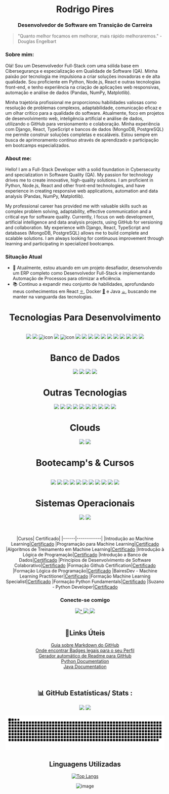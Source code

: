 

<h1 align="center">Rodrigo Pires</h1>
<h3 align="center">Desenvolvedor de Software em Transição de Carreira</h3>

>"Quanto melhor focamos em melhorar, mais rápido melhoraremos." - Douglas Engelbart

### Sobre mim:

<p>
Olá! Sou um Desenvolvedor Full-Stack com uma sólida base em Cibersegurança e especialização em Qualidade de Software (QA). Minha paixão por tecnologia me impulsiona a criar soluções inovadoras e de alta qualidade. Sou proficiente em Python, Node.js, React e outras tecnologias front-end, e tenho experiência na criação de aplicações web responsivas, automação e análise de dados (Pandas, NumPy, Matplotlib).

Minha trajetória profissional me proporcionou habilidades valiosas como resolução de problemas complexos, adaptabilidade, comunicação eficaz e um olhar crítico para a qualidade do software. Atualmente, foco em projetos de desenvolvimento web, inteligência artificial e análise de dados, utilizando o GitHub para versionamento e colaboração. Minha experiência com Django, React, TypeScript e bancos de dados (MongoDB, PostgreSQL) me permite construir soluções completas e escaláveis. Estou sempre em busca de aprimoramento contínuo através de aprendizado e participação em bootcamps especializados.
</p>

### About me:

<p>
Hello! I am a Full-Stack Developer with a solid foundation in Cybersecurity and specialization in Software Quality (QA). My passion for technology drives me to create innovative, high-quality solutions. I am proficient in Python, Node.js, React and other front-end technologies, and have experience in creating responsive web applications, automation and data analysis (Pandas, NumPy, Matplotlib).

My professional career has provided me with valuable skills such as complex problem solving, adaptability, effective communication and a critical eye for software quality. Currently, I focus on web development, artificial intelligence and data analysis projects, using GitHub for versioning and collaboration. My experience with Django, React, TypeScript and databases (MongoDB, PostgreSQL) allows me to build complete and scalable solutions. I am always looking for continuous improvement through learning and participating in specialized bootcamps.
</p>


### Situação Atual

* 🚀 Atualmente, estou atuando em um projeto desafiador, desenvolvendo um ERP completo como Desenvolvedor Full-Stack e implementando Automação de Processos para otimizar a eficiência.
* 📚 Continuo a expandir meu conjunto de habilidades, aprofundando meus conhecimentos em React [⚛️](https://reactjs.org/), Docker [🐳](https://www.docker.com/) e Java [☕︎](https://docs.oracle.com/en/java/), buscando me manter na vanguarda das tecnologias.


<div class="galeria_tech" align="center">
  <h1>Tecnologias Para Desenvolvimento</h1><br>
  <img src="https://skillicons.dev/icons?i=python" height="50px">
  <img src="https://skillicons.dev/icons?i=flask" height="50px">
  <img src="https://skillicons.dev/icons?i=django" alt="icon" height="50px"/>
  <img src="https://www.vectorlogo.zone/logos/jupyter/jupyter-icon.svg" height="50px">
  <img src="https://skillicons.dev/icons?i=anaconda" alt="icon" height="50px"/>
  <img src="https://skillicons.dev/icons?i=html" height="50px">
  <img src="https://skillicons.dev/icons?i=css" height="50px">
  <img src="https://skillicons.dev/icons?i=javascript" height="50px">
  <img src="https://skillicons.dev/icons?i=react" height="50"/>
  <img src="https://skillicons.dev/icons?i=nodejs" height="50px"/>
  <img src="https://skillicons.dev/icons?i=nextjs" height="50"/>
  <img src="https://skillicons.dev/icons?i=typescript" height="50"/>
  <img src="https://skillicons.dev/icons?i=cs" height="50px">
  <img src="https://skillicons.dev/icons?i=dotnet" height="50"/>
  <img src="https://skillicons.dev/icons?i=java" height="50"/>
  <img src="https://skillicons.dev/icons?i=spring" height="50"/>

  <br>
  <h1>Banco de Dados</h1>
  <img src="https://haostreinamentos.com.br/images/cursos/Sql.png" height="50px">
  <img src="https://skillicons.dev/icons?i=mysql" height="50px"/>
  <img src="https://skillicons.dev/icons?i=postgres" height="50px"/>
  <img src="https://skillicons.dev/icons?i=mongodb" height="50px"/>

  <br>
  <h1>Outras Tecnologias</h1>
  <img src="https://skillicons.dev/icons?i=vscode" height="50"/>
  <img src="https://skillicons.dev/icons?i=sublime" height="50"/>
  <img src="https://skillicons.dev/icons?i=git" height="50"/>
  <img src="https://skillicons.dev/icons?i=github" height="50"/>
  <img src="https://skillicons.dev/icons?i=docker" height="50"/>
  <img src="https://skillicons.dev/icons?i=notion" height="50"/>
  <img src="https://skillicons.dev/icons?i=md" height="50"/>
  <img src="https://www.vectorlogo.zone/logos/usepanda/usepanda-icon.svg" height="50"/>
  <img src="https://www.vectorlogo.zone/logos/numpy/numpy-icon.svg" height="50"/>  
  <img src="https://www.vectorlogo.zone/logos/opencv/opencv-icon.svg" height="50"/>  

  <br>
  <h1>Clouds</h1>
  <img src="https://skillicons.dev/icons?i=googlecloud" height="50"/>
  <img src="https://skillicons.dev/icons?i=azure" height="50"/>

  <div class="galeria_tech" align="center">
  <h1>Bootecamp's & Cursos</h1><br>
    <img src="https://assets.dio.me/JdBTHUCmNxrrJUiTJ2Xr3uCb3ERnBFWVbLU0kZlfxpY/f:webp/h:120/q:80/L3RyYWNrcy85NzdkMWI0MS01ODg4LTQ0ZDctOGU0Yy01N2QyMzQ4NzQ4ZGMucG5n" height="50px">
    <img src="https://assets.dio.me/N3ET28fsUKPyJZb6mh6vdqhVziWjbk3xPNlE_velBWs/f:webp/h:120/q:80/L3RyYWNrcy85NzIyOTdkYy00MzU3LTRhZjQtYWJlYS04OWEzODg1M2E5NDkucG5n" height="50px">
    <img src="https://assets.dio.me/kCPUcBRKwIhY3--gHdSspiZWdpUXMS2UD0wXM7klMb4/f:webp/h:120/q:80/L3RyYWNrcy81NzQ0ODVlZS0xZTk1LTQzMjAtOThlYy1kMTUyZGQ4ZDk5YmQucG5n" height="50px">
    <img src="https://assets.dio.me/OTzqoUcfTvgJRGhPlCoXZXzVWpFQB5yO-pygSZ_CTv8/f:webp/h:120/q:80/L3RyYWNrcy9iMTkzMDhmZi05NDMxLTQ4ZTktOWM3Yi01Y2YwMWRkNWVjMjQucG5n" height="50px">
    <img src="https://assets.dio.me/vKS7Q5G0wquZ8uE6GlzHCIP3mgAOcl-1TZg4zvTvgho/f:webp/h:120/q:80/L3RyYWNrcy80YzRjNzc2MC1hY2YwLTQ5MjctOTdhMS01ZjQ3ZWFlMDExYWQucG5n" height="50px">
    <img src="https://assets.dio.me/wqFNFD1_7AKN1MpbZvurY1cUcpUXQ2ELMfW5Bi9R8VM/f:webp/h:120/q:80/L3RyYWNrcy9lN2MzZjVkNy0yMTEwLTQ3N2YtYmYxMS0wNjg3MjQzMjZjYzEucG5n" height="50px">
    <img src="https://assets.dio.me/kl4LftfYq7XVOkgxbC5VUxz6eeJ1eamce2qTGBQRAS4/f:webp/h:120/q:80/L3RyYWNrcy85OGQ1ZTlkMy0wN2EyLTRjNmUtOWNjYy1lNmNiN2ZhNDFiNjEucG5n" height="50px">
    <img src="https://assets.dio.me/QGBMU101QN38cA6c6M9ukxMZvjWMsUrEyHXYR7AAf2s/f:webp/h:120/q:80/L3RyYWNrcy9hNzM2ZWY0Mi0wZDJmLTQwNzktYWRiNC0yNWM1NWM4NWJhMmIucG5n" height="50px">
    <img src="https://assets.dio.me/k71svgO76Wm3rok4N8TRVFDkN-yNBtvrU-WpG3i_Byk/f:webp/h:120/q:80/L3RyYWNrcy84N2ExZmEyOS1jYzJiLTQwNjgtODdlYi02M2VmNDYwMzVlZjQucG5n" height="50px">
    <img src="https://assets.dio.me/SqMnk-_40m3vJHGEqaMYQV3qH6zf4HiFoO_liSwpfCU/f:webp/h:120/q:80/L3RyYWNrcy9lM2U3YjA1Mi1hYzJiLTRhZGMtODAzMS1hZDAxZDY1NjM1NjQucG5n" height="50px">
    <img src="https://assets.dio.me/w1dt0anJB7fK8QpuoG2aXL1oRX7mWxyF2-wx1phsPUc/f:webp/h:120/q:80/L3RyYWNrcy9kNWQ4M2ZkNC0zOTljLTRiOTctOGUyZS03OTNiYjg3ZTYzMGEucG5n" height="50px">
    

  <br>
  <h1>Sistemas Operacionais</h1>
  <img src="https://skillicons.dev/icons?i=linux" height="50"/>
  <img src="https://skillicons.dev/icons?i=windows" height="50"/>

  


 <br><br>
|Cursos| Certificado|
|------|------------|
|Introdução ao Machine Learning|[Certificado](https://hermes.dio.me/certificates/4CLT1F1U.pdf)
|Programação para Machine Learning|[Certificado](https://hermes.dio.me/certificates/NU6A13SI.pdf)
|Algoritmos de Treinamento em Machine Learning|[Certificado](https://hermes.dio.me/certificates/A8VICXPC.pdf)
|Introdução à Lógica de Programação|[Certificado](https://hermes.dio.me/certificates/7GUJCIEA.pdf)
|Introdução a Banco de Dados|[Certificado](https://hermes.dio.me/certificates/3W9PHQC0.pdf)
|Princípios de Desenvolvimento de Software Colaborativo|[Certificado](https://hermes.dio.me/certificates/YJL1X0AE.pdf)
|Formação Github Certification|[Certificado](https://hermes.dio.me/certificates/SJZVBPHM.pdf)
|Formação Lógica de Programação|[Certificado](https://hermes.dio.me/certificates/PCGWEZWX.pdf)
|BairesDev - Machine Learning Practitioner|[Certificado](https://hermes.dio.me/certificates/WMMQTTZU.pdf)
|Formação Machine Learning Specialist|[Certificado](https://hermes.dio.me/certificates/37JOHFEB.pdf)
|Formação Python Fundamentals|[Certificado](https://hermes.dio.me/certificates/VKLLPOLP.pdf)
|Suzano - Python Developer|[Certificado](https://hermes.dio.me/certificates/HS4R5KPS.pdf)



### Conecte-se comigo

<div class="social-icons">
  <a href="https://github.com/recpires" target="_blank" rel="noopener noreferrer" class="social-icon">
    <img src="https://skillicons.dev/icons?i=github" height="50"/>"
  </a>
  <a href="https://www.linkedin.com/in/recpires/" target="_blank" rel="noopener noreferrer" class="social-icon">
    <img src="https://www.vectorlogo.zone/logos/linkedin/linkedin-tile.svg" height="50">
  </a>
  <a href="https://mail.google.com/mail/?view=cm&fs=1&to=dev.rodrigopires@gmail.com&su=Assunto&body=Mensagem" rel="noopener noreferrer" class="social-icon">
    <img src="https://www.vectorlogo.zone/logos/gmail/gmail-tile.svg" height="50">
  </a>
</div>
<br>

## 🔗Links Úteis

[Guia sobre Markdown do GitHub](https://docs.github.com/pt/get-started/writing-on-github/getting-started-with-writing-and-formatting-on-github/quickstart-for-writing-on-github)
<br>
[Onde encontrar Badges legais para o seu Perfil](https://github.com/Ileriayo/markdown-badges#markdown-badges)
<br>
[Gerador automático de Readme para GitHub](https://rahuldkjain.github.io/gh-profile-readme-generator/)
<br>
[Python Documentation](https://docs.python.org/3/)
<br>
[Java Documentation](https://docs.oracle.com/en/java/)

<br>

## 📊 GitHub Estatísticas/ Stats :
<p align="center">
  <img src="https://github-contributor-stats.vercel.app/api?username=recpires&limit=5&theme=chartreuse-dark&combine_all_yearly_contributions=true" width="40%" />
  <img src="https://github-readme-stats.vercel.app/api?username=recpires&theme=chartreuse-dark&hide_border=false&include_all_commits=true&count_private=true" width="39%" />
</p>

![snake](https://raw.githubusercontent.com/Platane/snk/output/github-contribution-grid-snake-dark.svg)


<h2>Linguagens Utilizadas</h2>

[![Top Langs](https://github-readme-stats.vercel.app/api/top-langs/?username=recpires&layout=compact)](https://github.com/recpires/github-readme-stats)

![image](https://user-images.githubusercontent.com/74038190/212749695-a6817c5a-a794-462b-afca-1b5ce7dd5e63.gif)

